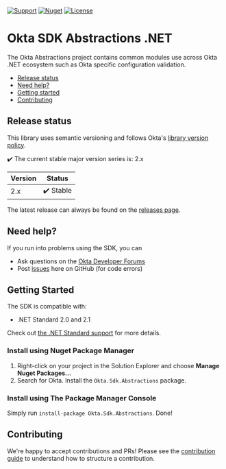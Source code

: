 [![Support](https://img.shields.io/badge/support-Developer%20Forum-blue.svg)][devforum]
[![Nuget](https://img.shields.io/nuget/v/Okta.Sdk.Abstractions)](https://www.nuget.org/packages/Okta.Sdk.Abstractions)
[![License](https://img.shields.io/badge/License-Apache%202.0-blue.svg)](https://opensource.org/licenses/Apache-2.0)


# Okta SDK Abstractions .NET

The Okta Abstractions project contains common modules use across Okta .NET ecosystem such as Okta specific configuration validation.

* [Release status](#release-status)
* [Need help?](#need-help)
* [Getting started](#getting-started)
* [Contributing](#contributing)

## Release status

This library uses semantic versioning and follows Okta's [library version policy](https://developer.okta.com/code/library-versions/).

:heavy_check_mark: The current stable major version series is: 2.x

| Version | Status                    |
| ------- | ------------------------- |
| 2.x | :heavy_check_mark: Stable |

The latest release can always be found on the [releases page][github-releases].

## Need help?
 
If you run into problems using the SDK, you can
 
* Ask questions on the [Okta Developer Forums][devforum]
* Post [issues][github-issues] here on GitHub (for code errors)


## Getting Started

The SDK is compatible with:

* .NET Standard 2.0 and 2.1

Check out [the .NET Standard support](https://docs.microsoft.com/en-us/dotnet/standard/net-standard#net-implementation-support) for more details.

### Install using Nuget Package Manager
 1. Right-click on your project in the Solution Explorer and choose **Manage Nuget Packages...**
 2. Search for Okta. Install the `Okta.Sdk.Abstractions` package.

### Install using The Package Manager Console
Simply run `install-package Okta.Sdk.Abstractions`. Done!

## Contributing
 
We're happy to accept contributions and PRs! Please see the [contribution guide](CONTRIBUTING.md) to understand how to structure a contribution.

[devforum]: https://devforum.okta.com/
[lang-landing]: https://developer.okta.com/code/dotnet/
[github-issues]: https://github.com/okta/okta-auth-dotnet/issues
[github-releases]: https://github.com/okta/okta-auth-dotnet/releases
